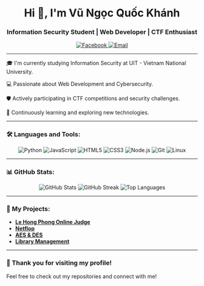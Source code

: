 <!-- Banner chào mừng -->
<h1 align="center">Hi 👋, I'm Vũ Ngọc Quốc Khánh</h1>
<h3 align="center">Information Security Student | Web Developer | CTF Enthusiast</h3>

<!-- Liên kết mạng xã hội -->
<p align="center">
  <a href="https://www.facebook.com/anotherk.da" target="_blank">
    <img src="https://img.shields.io/badge/Facebook-1877F2?style=flat&logo=facebook&logoColor=white" alt="Facebook"/>
  </a>
  <a href="mailto:your.email@example.com">
    <img src="https://img.shields.io/badge/Email-D14836?style=flat&logo=gmail&logoColor=white" alt="Email"/>
  </a>
</p>

<!-- Giới thiệu bản thân -->
---

🎓 I'm currently studying Information Security at UIT - Vietnam National University.

💻 Passionate about Web Development and Cybersecurity.

🛡️ Actively participating in CTF competitions and security challenges.

🌱 Continuously learning and exploring new technologies.

<!-- Kỹ năng -->
---

### 🛠️ Languages and Tools:

<p align="center">
  <img src="https://img.shields.io/badge/Python-3776AB?style=flat&logo=python&logoColor=white" alt="Python"/>
  <img src="https://img.shields.io/badge/JavaScript-F7DF1E?style=flat&logo=javascript&logoColor=black" alt="JavaScript"/>
  <img src="https://img.shields.io/badge/HTML5-E34F26?style=flat&logo=html5&logoColor=white" alt="HTML5"/>
  <img src="https://img.shields.io/badge/CSS3-1572B6?style=flat&logo=css3&logoColor=white" alt="CSS3"/>
  <img src="https://img.shields.io/badge/Node.js-339933?style=flat&logo=node.js&logoColor=white" alt="Node.js"/>
  <img src="https://img.shields.io/badge/Git-F05032?style=flat&logo=git&logoColor=white" alt="Git"/>
  <img src="https://img.shields.io/badge/Linux-FCC624?style=flat&logo=linux&logoColor=black" alt="Linux"/>
</p>

<!-- Thống kê GitHub -->
---

### 📊 GitHub Stats:

<p align="center">
  <img src="https://github-readme-stats.vercel.app/api?username=AnoTherK-ATK&show_icons=true&theme=radical" alt="GitHub Stats"/>
  <img src="https://github-readme-streak-stats.herokuapp.com/?user=AnoTherK-ATK&theme=radical" alt="GitHub Streak"/>
  <img src="https://github-readme-stats.vercel.app/api/top-langs/?username=AnoTherK-ATK&layout=compact&theme=radical" alt="Top Languages"/>
</p>

---

### 📂 My Projects:

- [**Le Hong Phong Online Judge**](https://github.com/AnoTherK-ATK/LHPOJ)
- [**Netflop**](https://github.com/AnoTherK-ATK/Netflop)
- [**AES & DES**](https://github.com/AnoTherK-ATK/AES-DES-cryptopp)
- [**Library Management**](https://github.com/AnoTherK-ATK/LibraryManagement)

<!-- Cảm ơn -->
---

### 🙏 Thank you for visiting my profile!

Feel free to check out my repositories and connect with me!